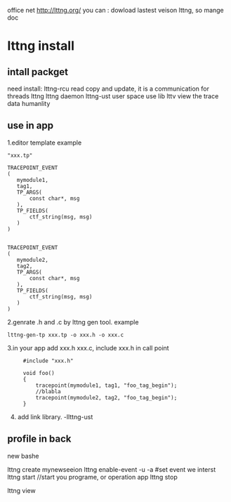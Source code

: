 office net  http://lttng.org/
       you can : dowload lastest veison lttng, so mange doc

# lttng install

## intall packget
   need install:
   lttng-rcu  read copy and update, it is a communication for threads
   lttng      lttng daemon 
   lttng-ust  user space use lib 
   lttv       view the trace data humanlity


## use in app

   1.editor template example
   
    "xxx.tp"
    
    TRACEPOINT_EVENT
    (
       mymodule1,
       tag1,
       TP_ARGS(
           const char*, msg
       ),
       TP_FIELDS(
           ctf_string(msg, msg)
       )
    )


    TRACEPOINT_EVENT
    (
       mymodule2,
       tag2,
       TP_ARGS(
           const char*, msg
       ),
       TP_FIELDS(
           ctf_string(msg, msg)
       )
    )

   2.genrate .h and .c by lttng gen tool. example

   ```
   lttng-gen-tp xxx.tp -o xxx.h -o xxx.c

   ```

   3.in your app add xxx.h xxx.c, include xxx.h in call point

   ```
        #include "xxx.h"
        
        void foo()
        {
            tracepoint(mymodule1, tag1, "foo_tag_begin");
            //blabla
            tracepoint(mymodule2, tag2, "foo_tag_begin");
        }
   ```
   
   4. add link library. -llttng-ust

## profile in back
   new bashe
   
   lttng create mynewseeion
   lttng enable-event -u -a  #set event we interst
   lttng start
   //start you programe, or operation app
   lttng stop

   lttng view
